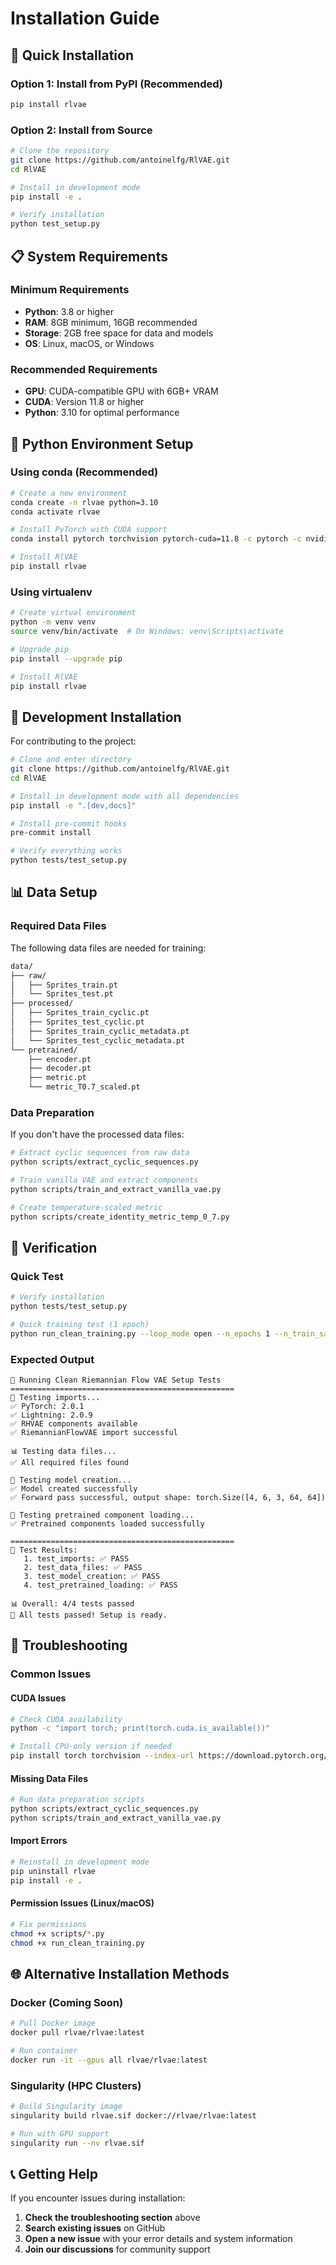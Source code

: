 # Installation Guide

## 🚀 Quick Installation

### Option 1: Install from PyPI (Recommended)
```bash
pip install rlvae
```

### Option 2: Install from Source
```bash
# Clone the repository
git clone https://github.com/antoinelfg/RlVAE.git
cd RlVAE

# Install in development mode
pip install -e .

# Verify installation
python test_setup.py
```

## 📋 System Requirements

### Minimum Requirements
- **Python**: 3.8 or higher
- **RAM**: 8GB minimum, 16GB recommended
- **Storage**: 2GB free space for data and models
- **OS**: Linux, macOS, or Windows

### Recommended Requirements
- **GPU**: CUDA-compatible GPU with 6GB+ VRAM
- **CUDA**: Version 11.8 or higher
- **Python**: 3.10 for optimal performance

## 🐍 Python Environment Setup

### Using conda (Recommended)
```bash
# Create a new environment
conda create -n rlvae python=3.10
conda activate rlvae

# Install PyTorch with CUDA support
conda install pytorch torchvision pytorch-cuda=11.8 -c pytorch -c nvidia

# Install RlVAE
pip install rlvae
```

### Using virtualenv
```bash
# Create virtual environment
python -m venv venv
source venv/bin/activate  # On Windows: venv\Scripts\activate

# Upgrade pip
pip install --upgrade pip

# Install RlVAE
pip install rlvae
```

## 🔧 Development Installation

For contributing to the project:

```bash
# Clone and enter directory
git clone https://github.com/antoinelfg/RlVAE.git
cd RlVAE

# Install in development mode with all dependencies
pip install -e ".[dev,docs]"

# Install pre-commit hooks
pre-commit install

# Verify everything works
python tests/test_setup.py
```

## 📊 Data Setup

### Required Data Files
The following data files are needed for training:

```bash
data/
├── raw/
│   ├── Sprites_train.pt
│   └── Sprites_test.pt
├── processed/
│   ├── Sprites_train_cyclic.pt
│   ├── Sprites_test_cyclic.pt
│   ├── Sprites_train_cyclic_metadata.pt
│   └── Sprites_test_cyclic_metadata.pt
└── pretrained/
    ├── encoder.pt
    ├── decoder.pt
    ├── metric.pt
    └── metric_T0.7_scaled.pt
```

### Data Preparation
If you don't have the processed data files:

```bash
# Extract cyclic sequences from raw data
python scripts/extract_cyclic_sequences.py

# Train vanilla VAE and extract components
python scripts/train_and_extract_vanilla_vae.py

# Create temperature-scaled metric
python scripts/create_identity_metric_temp_0_7.py
```

## 🧪 Verification

### Quick Test
```bash
# Verify installation
python tests/test_setup.py

# Quick training test (1 epoch)
python run_clean_training.py --loop_mode open --n_epochs 1 --n_train_samples 10
```

### Expected Output
```
🧪 Running Clean Riemannian Flow VAE Setup Tests
==================================================
🧪 Testing imports...
✅ PyTorch: 2.0.1
✅ Lightning: 2.0.9
✅ RHVAE components available
✅ RiemannianFlowVAE import successful

📊 Testing data files...
✅ All required files found

🧠 Testing model creation...
✅ Model created successfully
✅ Forward pass successful, output shape: torch.Size([4, 6, 3, 64, 64])

🔧 Testing pretrained component loading...
✅ Pretrained components loaded successfully

==================================================
🏁 Test Results:
   1. test_imports: ✅ PASS
   2. test_data_files: ✅ PASS
   3. test_model_creation: ✅ PASS
   4. test_pretrained_loading: ✅ PASS

📊 Overall: 4/4 tests passed
🎉 All tests passed! Setup is ready.
```

## 🚨 Troubleshooting

### Common Issues

#### CUDA Issues
```bash
# Check CUDA availability
python -c "import torch; print(torch.cuda.is_available())"

# Install CPU-only version if needed
pip install torch torchvision --index-url https://download.pytorch.org/whl/cpu
```

#### Missing Data Files
```bash
# Run data preparation scripts
python scripts/extract_cyclic_sequences.py
python scripts/train_and_extract_vanilla_vae.py
```

#### Import Errors
```bash
# Reinstall in development mode
pip uninstall rlvae
pip install -e .
```

#### Permission Issues (Linux/macOS)
```bash
# Fix permissions
chmod +x scripts/*.py
chmod +x run_clean_training.py
```

## 🌐 Alternative Installation Methods

### Docker (Coming Soon)
```bash
# Pull Docker image
docker pull rlvae/rlvae:latest

# Run container
docker run -it --gpus all rlvae/rlvae:latest
```

### Singularity (HPC Clusters)
```bash
# Build Singularity image
singularity build rlvae.sif docker://rlvae/rlvae:latest

# Run with GPU support
singularity run --nv rlvae.sif
```

## 📞 Getting Help

If you encounter issues during installation:

1. **Check the troubleshooting section** above
2. **Search existing issues** on GitHub
3. **Open a new issue** with your error details and system information
4. **Join our discussions** for community support 